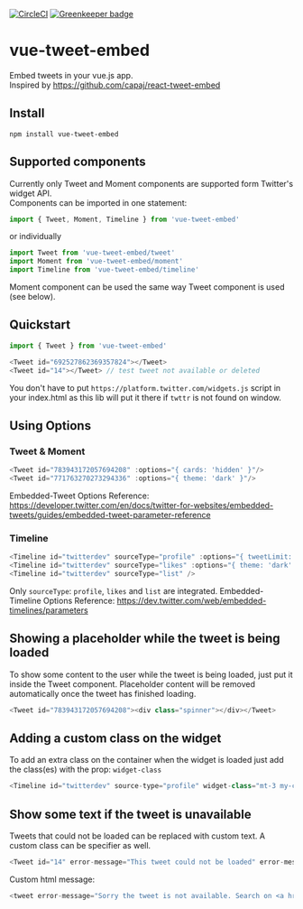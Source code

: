 [![CircleCI](https://circleci.com/gh/tonickkozlov/vue-tweet-embed.svg?style=svg)](https://circleci.com/gh/tonickkozlov/vue-tweet-embed) [![Greenkeeper badge](https://badges.greenkeeper.io/tonickkozlov/vue-tweet-embed.svg)](https://greenkeeper.io/)

# vue-tweet-embed

Embed tweets in your vue.js app.  
Inspired by https://github.com/capaj/react-tweet-embed

## Install
```
npm install vue-tweet-embed
```

## Supported components
Currently only Tweet and Moment components are supported form Twitter's widget API.  
Components can be imported in one statement:
```javascript
import { Tweet, Moment, Timeline } from 'vue-tweet-embed'
```
or individually
```javascript
import Tweet from 'vue-tweet-embed/tweet'
import Moment from 'vue-tweet-embed/moment'
import Timeline from 'vue-tweet-embed/timeline'
```

Moment component can be used the same way Tweet component is used (see below).
## Quickstart

```javascript
import { Tweet } from 'vue-tweet-embed'

<Tweet id="692527862369357824"></Tweet>
<Tweet id="14"></Tweet>	// test tweet not available or deleted
```

You don't have to put `https://platform.twitter.com/widgets.js` script in your index.html as this lib will
put it there if `twttr` is not found on window.  


## Using Options


### Tweet & Moment

```javascript
<Tweet id="783943172057694208" :options="{ cards: 'hidden' }"/>
<Tweet id="771763270273294336" :options="{ theme: 'dark' }"/>
```

Embedded-Tweet Options Reference:
https://developer.twitter.com/en/docs/twitter-for-websites/embedded-tweets/guides/embedded-tweet-parameter-reference

### Timeline

```javascript
<Timeline id="twitterdev" sourceType="profile" :options="{ tweetLimit: '3' }"/>
<Timeline id="twitterdev" sourceType="likes" :options="{ theme: 'dark' }"/>
<Timeline id="twitterdev" sourceType="list" />
```

Only `sourceType`: `profile`, `likes` and `list` are integrated. Embedded-Timeline Options Reference:
https://dev.twitter.com/web/embedded-timelines/parameters


## Showing a placeholder while the tweet is being loaded

To show some content to the user while the tweet is being loaded, just put it inside the Tweet
component. Placeholder content will be removed automatically once the tweet has finished loading.

```javascript
<Tweet id="783943172057694208"><div class="spinner"></div></Tweet>
```

## Adding a custom class on the widget

To add an extra class on the container when the widget is loaded just add the class(es) with the prop: `widget-class`

```javascript
<Timeline id="twitterdev" source-type="profile" widget-class="mt-3 my-custom-class"/></Timeline>
```

## Show some text if the tweet is unavailable

Tweets that could not be loaded can be replaced with custom text.
A custom class can be specifier as well.
```javascript
<Tweet id="14" error-message="This tweet could not be loaded" error-message-class="tweet--not-found"/>
```
Custom html message:
```javascript
<tweet error-message="Sorry the tweet is not available. Search on <a href='https://twitter.com'>twitter</a>"></tweet>
```
